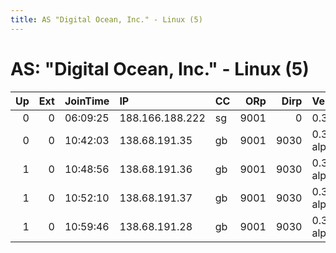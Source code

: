 ```yaml
---
title: AS "Digital Ocean, Inc." - Linux (5)
---
```


# AS: "Digital Ocean, Inc." - Linux (5)

|   Up |   Ext | JoinTime   | IP              | CC   |   ORp |   Dirp | Version       | Contact   | Nickname   |   eFamMembers |
|-----:|------:|:-----------|:----------------|:-----|------:|-------:|:--------------|:----------|:-----------|--------------:|
|    0 |     0 | 06:09:25   | 188.166.188.222 | sg   |  9001 |      0 | 0.3.1.7       | None      | joker      |             1 |
|    0 |     0 | 10:42:03   | 138.68.191.35   | gb   |  9001 |   9030 | 0.3.2.2-alpha | None      | Unnamed    |             1 |
|    1 |     0 | 10:48:56   | 138.68.191.36   | gb   |  9001 |   9030 | 0.3.2.2-alpha | None      | Unnamed    |             1 |
|    1 |     0 | 10:52:10   | 138.68.191.37   | gb   |  9001 |   9030 | 0.3.2.2-alpha | None      | Unnamed    |             1 |
|    1 |     0 | 10:59:46   | 138.68.191.28   | gb   |  9001 |   9030 | 0.3.2.2-alpha | None      | Unnamed    |             1 |
